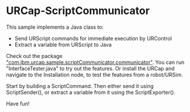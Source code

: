 # URCap-ScriptCommunicator

This sample implements a Java class to: 
 - Send URScript commands for immediate execution by URControl
 - Extract a variable from URScript to Java

Check out the package ["com.jbm.urcap.sample.scriptCommunicator.communicator"](https://github.com/BomMadsen/URCap-ScriptCommunicator/tree/master/com.jbm.urcap.sample.scriptCommunicator/src/main/java/com/jbm/urcap/sample/scriptCommunicator/communicator).
You can run "InterfaceTester.java" to try out the features. 
Or install the URCap and navigate to the Installation node, to test the features from a robot/URSim. 

Start by building a ScriptCommand. 
Then either send it using ScriptSender(), or extract a variable from it using the ScriptExporter(). 

Have fun!
